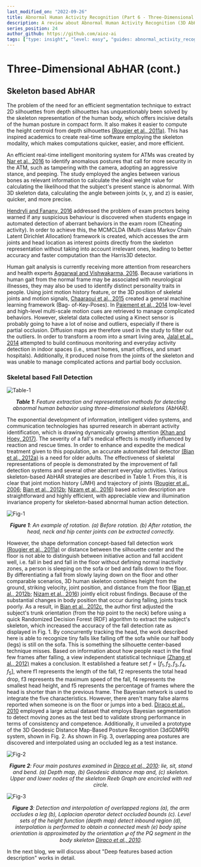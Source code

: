 ```yaml
---  
last_modified_on: "2022-09-26"
title: Abnormal Human Activity Recognition (Part 6 - Three-Dimensional AbHAR) (cont.)
description: A review about Abnormal Human Activity Recognition (3D AbHAR) (cont.).
series_position: 24
author_github: https://github.com/aioz-ai
tags: ["type: insight", "level: easy", "guides: abnormal_activity_recognition"]
---  
```

# Three-Dimensional AbHAR  (cont.)
  
##  Skeleton based AbHAR

The problem of the need for an efficient segmentation technique to extract 2D silhouettes from depth silhouettes has unquestionably been solved by the skeleton representation of the human body, which offers incisive details of the human posture in compact form. It also makes it easier to compute the height centroid from depth silhouettes [(Rougier et al., 2011a)](https://link.springer.com/chapter/10.1007/978-3-642-21535-3_16). This has inspired academics to create real-time software employing the skeleton modality, which makes computations quicker, easier, and more efficient.

An efficient real-time intelligent monitoring system for ATMs was created by [Nar et al., 2016](https://ieeexplore.ieee.org/document/7732351) to identify anomalous postures that call for more security in the ATM, such as tampering with the camera, adopting an aggressive stance, and peeping. The study employed the angles between various bones as relevant information to calculate the ideal weight value for calculating the likelihood that the subject's present stance is abnormal. With 3D skeleton data, calculating the angle between joints (x, y, and z) is easier, quicker, and more precise.

[Hendryli and Fanany, 2016](https://ieeexplore.ieee.org/document/7571881) addressed the problem of exam proctors being warned if any suspicious behaviour is discovered when students engage in automated detection of aberrant behaviors in the exam room (Cheating activity). In order to achieve this, the MCMCLDA (Multi-class Markov Chain Latent Dirichlet Allocation) framework is created, which accesses the arm joints and head location as interest points directly from the skeleton representation without taking into account irrelevant ones, leading to better accuracy and faster computation than the Harris3D detector.

Human gait analysis is currently receiving more attention from researchers and health experts [Aggarwal and Vishwakarma, 2016](https://ieeexplore.ieee.org/abstract/document/7833148). Because variations in human gait from the normal frame may be associated with neurological illnesses, they may also be used to identify distinct personality traits in people. Using joint motion history feature, or the 3D position of skeletal joints and motion signals, [Chaaraoui et al., 2015](https://ieeexplore.ieee.org/document/7284881) created a general machine learning framework (Bag- of-Key-Poses). In [Paiement et al., 2014](http://www.bmva.org/bmvc/2014/files/paper058.pdf) low-level and high-level multi-scale motion cues are retrieved to manage complicated behaviors. However, skeletal data collected using a Kinect sensor is probably going to have a lot of noise and outliers, especially if there is partial occlusion. Diffusion maps are therefore used in the study to filter out the outliers. In order to transform a room into a smart living area, [Jalal et al., 2014](https://www.mdpi.com/1424-8220/14/7/11735) attempted to build continuous monitoring and everyday activity detection in indoor spaces (i.e., smart homes, smart offices, and smart hospitals). Additionally, it produced noise from the joints of the skeleton and was unable to manage complicated actions and partial body occlusion.

### Skeletal based Fall Detection

![Table-1](https://vision.aioz.io/thumbnail/8380930332ab4925acd3/1024/part6-table1.png) *<center>**Table 1**:  Feature extraction and representation methods for detecting abnormal human behavior using three-dimensional skeletons (AbHAR).</center>*

The exponential development of information, intelligent video systems, and communication technologies has spurred research in aberrant activity identification, which is drawing dynamically growing attention [(Khan and Hoey, 2017)](https://www.sciencedirect.com/science/article/abs/pii/S1350453316302600). The severity of a fall's medical effects is mostly influenced by reaction and rescue times. In order to enhance and expedite the medical treatment given to this population, an accurate automated fall detector [(Bian et al., 2012a)](https://dl.acm.org/doi/10.1145/2407516.2407544) is a need for older adults. The effectiveness of skeletal representations of people is demonstrated by the improvement of fall detection systems and several other aberrant everyday activities. Various skeleton-based AbHAR strategies are described in Table 1. From this, it is clear that joint motion history (JMH) and trajectory of joints ([Rougier et al., 2006](https://ieeexplore.ieee.org/document/4463271); [Bian et al., 2012b](https://www.researchgate.net/publication/230602482_A_Depth_Video_Approach_for_Fall_Detection_Based_on_Human_Joints_Height_and_Falling_Velocity); [Nizam et al., 2016](https://www.researchgate.net/publication/310595725_Development_of_Human_Fall_Detection_System_using_Joint_Height_Joint_Velocity_and_Joint_Position_from_Depth_Maps)) based action description are straightforward and highly efficient, with appreciable view and illumination invariance property for skeleton-based abnormal human action detection.

![Fig-1](https://vision.aioz.io/thumbnail/76190831ca3b4aabbda3/1024/part6-figure1.png) *<center>**Figure 1**:  An example of rotation. (a) Before rotation. (b) After rotation, the head, neck and hip center joints can be extracted correctly.</center>*

However, the shape deformation concept-based fall detection work [(Rougier et al., 2011a)](https://link.springer.com/chapter/10.1007/978-3-642-21535-3_16) or distance between the silhouette center and the floor is not able to distinguish between initiative action and fall accident well, i.e. fall in bed and fall in the floor without defining normal inactivity zones, a person is sleeping on the sofa or bed and falls down to the floor. By differentiating a fall from slowly laying down on the floor and other comparable scenarios, 3D human skeleton combines height from the ground, striking velocity, joint position, and distance from the floor ([Bian et al., 2012b](https://www.researchgate.net/publication/230602482_A_Depth_Video_Approach_for_Fall_Detection_Based_on_Human_Joints_Height_and_Falling_Velocity); [Nizam et al., 2016](https://www.researchgate.net/publication/310595725_Development_of_Human_Fall_Detection_System_using_Joint_Height_Joint_Velocity_and_Joint_Position_from_Depth_Maps)) jointly elicit robust findings. Because of the substantial changes in body position that occur during falling, joints track poorly. As a result, in [Bian et al., 2012c](https://dl.acm.org/doi/10.1145/2407516.2407544), the author first adjusted the subject's trunk orientation (from the hip point to the neck) before using a quick Randomized Decision Forest (RDF) algorithm to extract the subject's skeleton, which increased the accuracy of the fall detection rate as displayed in Fig. 1. By concurrently tracking the head, the work described here is able to recognize tiny falls like falling off the sofa while our half body (legs) is still on the sofa. This is something the silhouette center-based technique misses. Based on information about how people react in the final few frames after falling, a view independent statistical technique [(Zhang et al., 2012)](https://ieeexplore.ieee.org/document/6460950) makes a conclusion. It established a feature set $f = [f_1, f_2, f_3, f_4, f_5]$, where f1 represents the length of the fall, f2 represents the total head drop, f3 represents the maximum speed of the fall, f4 represents the smallest head height, and f5 represents the percentage of frames where the head is shorter than in the previous frame. The Bayesian network is used to integrate the five characteristics. However, there aren't many false alarms reported when someone is on the floor or jumps into a bed. [Diraco et al., 2010](https://ieeexplore.ieee.org/document/5457055) employed a large actual dataset that employs Bayesian segmentation to detect moving zones as the test bed to validate strong performance in terms of consistency and competence. Additionally, it unveiled a prototype of the 3D Geodesic Distance Map-Based Posture Recognition (3dGDMPR) system, shown in Fig. 2. As shown in Fig. 3, overlapping area postures are discovered and interpolated using an occluded leg as a test instance.

![Fig-2](https://vision.aioz.io/thumbnail/e37fafd5cca347a594b0/1024/part6-figure2.png) *<center>**Figure 2**: Four main postures examined in [Diraco et al., 2010](https://ieeexplore.ieee.org/document/5457055): lie, sit, stand and bend. (a) Depth map, (b) Geodesic distance map and, (c) skeleton. Upper and lower nodes of the skeleton Reeb Graph are encircled with red circle.</center>*

![Fig-3](https://vision.aioz.io/thumbnail/62287bb559804ced9541/1024/part6-figure3.png) *<center>**Figure 3**: Detection and interpolation of overlapped regions (a), the arm occludes a leg (b), Laplacian operator detect occluded bounds (c). Level sets of the height function (depth map) detect inbound region (d), interpolation is performed to obtain a connected mesh (e) body spine orientation is approximated by the orientation 𝜑 of the PQ segment in the body skeleton [Diraco et al., 2010](https://ieeexplore.ieee.org/document/5457055).</center>*

In the next blog, we will discuss about "Deep features based action description" works in detail.